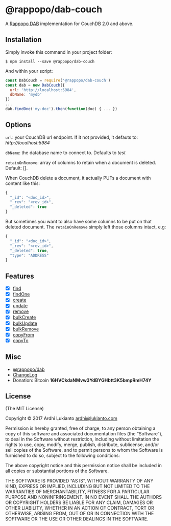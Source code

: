 # @rappopo/dab-couch

A [Rappopo DAB](https://github.com/rappopo/dab) implementation for CouchDB 2.0 and above.

## Installation

Simply invoke this command in your project folder:

```
$ npm install --save @rappopo/dab-couch
```

And within your script:

```javascript
const DabCouch = require('@rappopo/dab-couch')
const dab = new DabCouch({
  url: 'http://localhost:5984',
  dbName: 'mydb'
})
...
dab.findOne('my-doc').then(function(doc) { ... })
```

## Options

`url`: your CouchDB url endpoint. If it not provided, it defauts to: *http://localhost:5984*

`dbName`: the database name to connect to. Defaults to *test*

`retainOnRemove`: array of columns to retain when a document is deleted. Default: []. 

When CouchDB delete a document, it actually PUTs a document with content like this:

```javascript
{
  "_id": "<doc_id>",
  "_rev": "<rev_id>",
  "_deleted": true
}
```

But sometimes you want to also have some columns to be put on that deleted document. The `retainOnRemove` simply left those columns intact, e.g:

```javascript
{
  "_id": "<doc_id>",
  "_rev": "<rev_id>",   
  "_deleted": true,
  "type": "ADDRESS"
}
```

## Features

* [x] [find](https://docs.rappopo.com/dab/method/find/)
* [x] [findOne](https://docs.rappopo.com/dab/method/find-one/)
* [x] [create](https://docs.rappopo.com/dab/method/create/)
* [x] [update](https://docs.rappopo.com/dab/method/update/)
* [x] [remove](https://docs.rappopo.com/dab/method/remove/)
* [x] [bulkCreate](https://docs.rappopo.com/dab/method/bulk-create/)
* [x] [bulkUpdate](https://docs.rappopo.com/dab/method/bulk-update/)
* [x] [bulkRemove](https://docs.rappopo.com/dab/method/bulk-remove/)
* [x] [copyFrom](https://docs.rappopo.com/dab/method/copy-from/)
* [x] [copyTo](https://docs.rappopo.com/dab/method/copy-to/)

## Misc

* [@rappopo/dab](https://github.com/rappopo/dab)
* [ChangeLog](CHANGELOG.md)
* Donation: Bitcoin **16HVCkdaNMvw3YdBYGHbtt3K5bmpRmH74Y**

## License

(The MIT License)

Copyright © 2017 Ardhi Lukianto <ardhi@lukianto.com>

Permission is hereby granted, free of charge, to any person obtaining a copy of this software and associated documentation files (the “Software”), to deal in the Software without restriction, including without limitation the rights to use, copy, modify, merge, publish, distribute, sublicense, and/or sell copies of the Software, and to permit persons to whom the Software is furnished to do so, subject to the following conditions:

The above copyright notice and this permission notice shall be included in all copies or substantial portions of the Software.

THE SOFTWARE IS PROVIDED “AS IS”, WITHOUT WARRANTY OF ANY KIND, EXPRESS OR IMPLIED, INCLUDING BUT NOT LIMITED TO THE WARRANTIES OF MERCHANTABILITY, FITNESS FOR A PARTICULAR PURPOSE AND NONINFRINGEMENT. IN NO EVENT SHALL THE AUTHORS OR COPYRIGHT HOLDERS BE LIABLE FOR ANY CLAIM, DAMAGES OR OTHER LIABILITY, WHETHER IN AN ACTION OF CONTRACT, TORT OR OTHERWISE, ARISING FROM, OUT OF OR IN CONNECTION WITH THE SOFTWARE OR THE USE OR OTHER DEALINGS IN THE SOFTWARE.